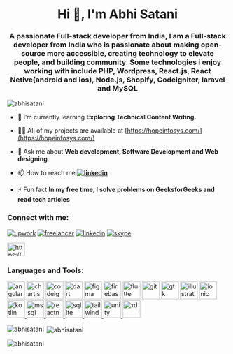 <h1 align="center">Hi 👋, I'm Abhi Satani</h1>
<h3 align="center">A passionate Full-stack developer from India, I am a Full-stack developer from India who is passionate about making open-source more accessible, creating technology to elevate people, and building community. Some technologies i enjoy working with include PHP, Wordpress, React.js, React Netive(android and ios), Node.js, Shopify, Codeigniter, laravel and MySQL</h3>

<p align="left"> <img src="https://komarev.com/ghpvc/?username=abhisatani&label=Profile%20views&color=0e75b6&style=flat" alt="abhisatani" /> </p>

- 🌱 I’m currently learning **Exploring Technical Content Writing.**

- 👨‍💻 All of my projects are available at [https://hopeinfosys.com/](https://hopeinfosys.com/)

- 💬 Ask me about **Web development, Software Development and Web designing**

- 📫 How to reach me **<a href="https://www.linkedin.com/in/kanani-kirti-5210b863/" rel="nofollow"><img src="https://camo.githubusercontent.com/10fcc3fc61bbf146537c4f6f5a59a340bd9d030a583f74cce7123bb1faba08b0/68747470733a2f2f696d672e736869656c64732e696f2f62616467652f6c696e6b6564696e2d3041363643323f7374796c653d666f722d7468652d6261646765266c6f676f3d6c696e6b6564696e266c6f676f436f6c6f723d7768697465" alt="linkedin" data-canonical-src="https://img.shields.io/badge/linkedin-0A66C2?style=for-the-badge&amp;logo=linkedin&amp;logoColor=white" style="max-width: 100%;"></a>**

- ⚡ Fun fact **In my free time, I solve problems on GeeksforGeeks and read tech articles**

<h3 align="left">Connect with me:</h3>
<p dir="auto"><a href="https://www.upwork.com/freelancers/~01b2804f8f794a5361" rel="nofollow"><img src="https://camo.githubusercontent.com/34eef8108e05e9ea797a8c96d9c591c8c20f62d14991e816a3cf5249144f1e4a/68747470733a2f2f696d672e736869656c64732e696f2f62616467652f7570776f726b5f70726f66696c652d303031323f7374796c653d666f722d7468652d6261646765266c6f676f3d6b6f2d6669266c6f676f436f6c6f723d7768697465" alt="upwork" data-canonical-src="https://img.shields.io/badge/upwork_profile-0012?style=for-the-badge&amp;logo=ko-fi&amp;logoColor=white" style="max-width: 100%;"></a>
<a href="https://www.freelancer.in/u/evadevlopers" rel="nofollow"><img src="https://camo.githubusercontent.com/9ef3859c038ea93c2a840cb58d9613ef4330211f3a739a700344c24827b38297/68747470733a2f2f696d672e736869656c64732e696f2f62616467652f667265656c616e6365722d3144413146323f7374796c653d666f722d7468652d6261646765266c6f676f3d667265656c616e636572266c6f676f436f6c6f723d7768697465" alt="freelancer" data-canonical-src="https://img.shields.io/badge/freelancer-1DA1F2?style=for-the-badge&amp;logo=freelancer&amp;logoColor=white" style="max-width: 100%;"></a>
<a href="https://www.linkedin.com/in/kanani-kirti-5210b863/" rel="nofollow"><img src="https://camo.githubusercontent.com/10fcc3fc61bbf146537c4f6f5a59a340bd9d030a583f74cce7123bb1faba08b0/68747470733a2f2f696d672e736869656c64732e696f2f62616467652f6c696e6b6564696e2d3041363643323f7374796c653d666f722d7468652d6261646765266c6f676f3d6c696e6b6564696e266c6f676f436f6c6f723d7768697465" alt="linkedin" data-canonical-src="https://img.shields.io/badge/linkedin-0A66C2?style=for-the-badge&amp;logo=linkedin&amp;logoColor=white" style="max-width: 100%;"></a>
<a href="/kirtikanani/kirtikanani/blob/mains/kirti.kanani2"><img src="https://camo.githubusercontent.com/2a02f4054fd67efa5bd365a300595e4c1fe8638a9f353f27dd881aee0c2dd4ef/68747470733a2f2f696d672e736869656c64732e696f2f62616467652f736b7970652d3144413146323f7374796c653d666f722d7468652d6261646765266c6f676f3d74776974746572266c6f676f436f6c6f723d7768697465" alt="skype" data-canonical-src="https://img.shields.io/badge/skype-1DA1F2?style=for-the-badge&amp;logo=twitter&amp;logoColor=white" style="max-width: 100%;"></a></p>

<p align="left">
<a href="https://linkedin.com/in/https://www.linkedin.com/in/hope-infosys-4309a8257/" target="blank"><img align="center" src="https://raw.githubusercontent.com/rahuldkjain/github-profile-readme-generator/master/src/images/icons/Social/linked-in-alt.svg" alt="https://www.linkedin.com/in/hope-infosys-4309a8257/" height="30" width="40" /></a>
</p>

<h3 align="left">Languages and Tools:</h3>
<p align="left"> <a href="https://angular.io" target="_blank" rel="noreferrer"> <img src="https://angular.io/assets/images/logos/angular/angular.svg" alt="angular" width="40" height="40"/> </a> <a href="https://www.chartjs.org" target="_blank" rel="noreferrer"> <img src="https://www.chartjs.org/media/logo-title.svg" alt="chartjs" width="40" height="40"/> </a> <a href="https://codeigniter.com" target="_blank" rel="noreferrer"> <img src="https://cdn.worldvectorlogo.com/logos/codeigniter.svg" alt="codeigniter" width="40" height="40"/> </a> <a href="https://dart.dev" target="_blank" rel="noreferrer"> <img src="https://www.vectorlogo.zone/logos/dartlang/dartlang-icon.svg" alt="dart" width="40" height="40"/> </a> <a href="https://www.figma.com/" target="_blank" rel="noreferrer"> <img src="https://www.vectorlogo.zone/logos/figma/figma-icon.svg" alt="figma" width="40" height="40"/> </a> <a href="https://firebase.google.com/" target="_blank" rel="noreferrer"> <img src="https://www.vectorlogo.zone/logos/firebase/firebase-icon.svg" alt="firebase" width="40" height="40"/> </a> <a href="https://flutter.dev" target="_blank" rel="noreferrer"> <img src="https://www.vectorlogo.zone/logos/flutterio/flutterio-icon.svg" alt="flutter" width="40" height="40"/> </a> <a href="https://git-scm.com/" target="_blank" rel="noreferrer"> <img src="https://www.vectorlogo.zone/logos/git-scm/git-scm-icon.svg" alt="git" width="40" height="40"/> </a> <a href="https://www.gtk.org/" target="_blank" rel="noreferrer"> <img src="https://upload.wikimedia.org/wikipedia/commons/7/71/GTK_logo.svg" alt="gtk" width="40" height="40"/> </a> <a href="https://www.adobe.com/in/products/illustrator.html" target="_blank" rel="noreferrer"> <img src="https://www.vectorlogo.zone/logos/adobe_illustrator/adobe_illustrator-icon.svg" alt="illustrator" width="40" height="40"/> </a> <a href="https://ionicframework.com" target="_blank" rel="noreferrer"> <img src="https://upload.wikimedia.org/wikipedia/commons/d/d1/Ionic_Logo.svg" alt="ionic" width="40" height="40"/> </a> <a href="https://kotlinlang.org" target="_blank" rel="noreferrer"> <img src="https://www.vectorlogo.zone/logos/kotlinlang/kotlinlang-icon.svg" alt="kotlin" width="40" height="40"/> </a> <a href="https://www.microsoft.com/en-us/sql-server" target="_blank" rel="noreferrer"> <img src="https://www.svgrepo.com/show/303229/microsoft-sql-server-logo.svg" alt="mssql" width="40" height="40"/> </a> <a href="https://reactnative.dev/" target="_blank" rel="noreferrer"> <img src="https://reactnative.dev/img/header_logo.svg" alt="reactnative" width="40" height="40"/> </a> <a href="https://www.sqlite.org/" target="_blank" rel="noreferrer"> <img src="https://www.vectorlogo.zone/logos/sqlite/sqlite-icon.svg" alt="sqlite" width="40" height="40"/> </a> <a href="https://tailwindcss.com/" target="_blank" rel="noreferrer"> <img src="https://www.vectorlogo.zone/logos/tailwindcss/tailwindcss-icon.svg" alt="tailwind" width="40" height="40"/> </a> <a href="https://unity.com/" target="_blank" rel="noreferrer"> <img src="https://www.vectorlogo.zone/logos/unity3d/unity3d-icon.svg" alt="unity" width="40" height="40"/> </a> <a href="https://www.adobe.com/products/xd.html" target="_blank" rel="noreferrer"> <img src="https://cdn.worldvectorlogo.com/logos/adobe-xd.svg" alt="xd" width="40" height="40"/> </a> </p>

<p><img align="left" src="https://github-readme-stats.vercel.app/api/top-langs?username=abhisatani&show_icons=true&locale=en&layout=compact" alt="abhisatani" /></p>

<p>&nbsp;<img align="center" src="https://github-readme-stats.vercel.app/api?username=abhisatani&show_icons=true&locale=en" alt="abhisatani" /></p>

<p><img align="center" src="https://github-readme-streak-stats.herokuapp.com/?user=abhisatani&" alt="abhisatani" /></p>

